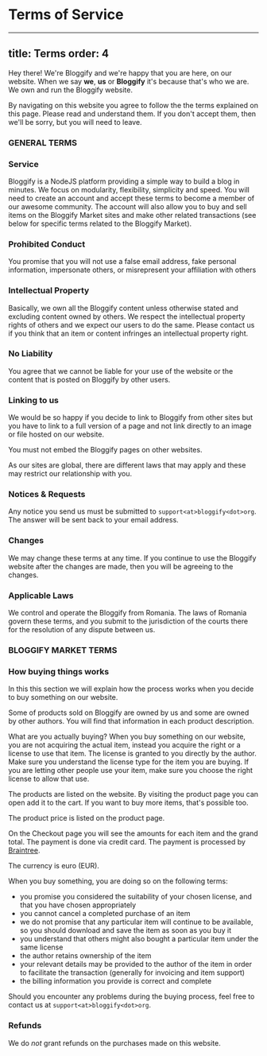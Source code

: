 # Terms of Service

---
title: Terms
order: 4
---

Hey there! We're Bloggify and we're happy that you are here, on our website. When we say **we**, **us** or **Bloggify** it's because that's who we are. We own and run the Bloggify website.

By navigating on this website you agree to follow the the terms explained on this page. Please read and understand them.
If you don't accept them, then we'll be sorry, but you will need to leave.

### GENERAL TERMS

### Service

Bloggify is a NodeJS platform providing a simple way to build a blog in minutes. We focus on modularity, flexibility, simplicity and speed. You will need to create an account and accept these terms to become a member of our awesome community. The account will also allow  you to buy and sell items on the Bloggify Market sites and make other related transactions (see below for specific terms related to the Bloggify Market). 

### Prohibited Conduct

You promise that you will not use a false email address, fake personal information, impersonate others, or misrepresent your affiliation with others

### Intellectual Property

Basically, we own all the Bloggify  content unless otherwise stated and excluding content owned by others. We respect the intellectual property rights of others and we expect our users to do the same. Please contact us if you think that an item or content infringes an intellectual property right.

### No Liability

You agree that we cannot be liable for your use of the website or the content that is posted on Bloggify by other users.

### Linking to us

We would be so happy if you decide to link to Bloggify from other sites but you have to link to a full version of a page and not link directly to an image or file hosted on our website.

You must not embed the Bloggify pages on other websites.

As our sites are global, there are different laws that may apply and these may restrict our relationship with you.

### Notices & Requests

Any notice you send us must be submitted to `support<at>bloggify<dot>org`. The answer will be sent back to your email address.

### Changes

We may change these terms at any time. If you continue to use the Bloggify website after the changes are made, then you will be agreeing to the changes.

### Applicable Laws

We control and operate the Bloggify from Romania. The laws of Romania govern these terms, and you submit to the jurisdiction of the courts there for the resolution of any dispute between us.

### BLOGGIFY MARKET TERMS

### How buying things works

In this this section we will explain how the process works when you decide to buy something on our website.

Some of products sold on Bloggify are owned by us and some are owned by other authors. You will find that information in each product description.

What are you actually buying? When you buy something on our website, you are not acquiring the actual item, instead you acquire the right or a license to use that item. The license is granted to you directly by the author. Make sure you understand the license type for the item you are buying. If you are letting other people use your item, make sure you choose the right license to allow that use.

The products are listed on the website. By visiting the product page you can open add it to the cart. If you want to buy more items, that's possible too.

The product price is listed on the product page.

On the Checkout page you will see the amounts for each item and the grand total. The payment is done via credit card. The payment is processed by [Braintree](https://braintreepayments.com).

The currency is euro (EUR).

When you buy something, you are doing so on the following terms:

 - you promise you considered the suitability of your chosen license, and that you have chosen appropriately
 - you cannot cancel a completed purchase of an item
 - we do not promise that any particular item will continue to be available, so you should download and save the item as soon as you buy it
 - you understand that others might also bought a particular item under the same license
 - the author retains ownership of the item
 - your relevant details may be provided to the author of the item in order to facilitate the transaction (generally for invoicing and item support)
 - the billing information you provide is correct and complete

Should you encounter any problems during the buying process, feel free to contact us at `support<at>bloggify<dot>org`.

### Refunds

We do *not* grant refunds on the purchases made on this website.




